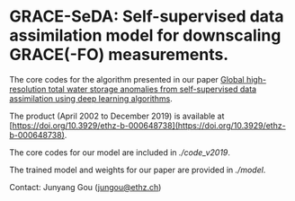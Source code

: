 # GRACE-SeDA: Self-supervised data assimilation model for downscaling GRACE(-FO) measurements.

The core codes for the algorithm presented in our paper [Global high-resolution total water storage anomalies from self-supervised data assimilation using deep learning algorithms](https://doi.org/10.1038/s44221-024-00194-w).

The product (April 2002 to December 2019) is available at [https://doi.org/10.3929/ethz-b-000648738](https://doi.org/10.3929/ethz-b-000648738).

The core codes for our model are included in *./code_v2019*.

The trained model and weights for our paper are provided in *./model*.

Contact: Junyang Gou ([jungou@ethz.ch](jungou@ethz.ch))
